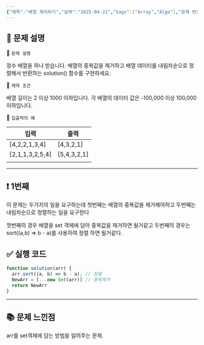 ```yaml
---
{"제목":"배열 제어하기","날짜":"2025-04-21","tags":["Array","Algo"],"문제 번호":"2","출제":"저자 출제","dg-publish":true,"permalink":"/공부/Algo/코딩 테스트 합격자 되기/배열/배열 제어하기/","dgPassFrontmatter":true}
---
```


## 📔 문제 설명

📓 `문제 설명`

정수 배열을 하나 받습니다. 배열의 중복값을 제거하고 배열 데이터를 내림차순으로 정렬해서 반환하는 solution() 함수를 구현하세요. 

📓 `제약 조건`

배열 길이는 2 이상 1000 이하입니다.
각 배열의 데이터 값은 -100,000 이상 100,000 이하입니다.

📓 `입출력의 예`

| 입력              | 출력          |
| --------------- | ----------- |
| [4,2,2,1,3,4]   | [4,3,2,1]   |
| [2,1,1,3,2,5,4] | [5,4,3,2,1] |
|                 |             |


---
## ❗ 1번째

이 문제는 두가지의 일을 요구하는데 첫번째는 배열의 중복값을 제거해야하고 두번째는 내림차순으로 정렬하는 일을 요구한다

첫번째의 경우 배열을 set 객체에 담아 중복값을 제거하면 될거같고
두번째의 경우는 sort((a,b) => b - a)를 사용하여 정렬 하면 될거같다.
<br>
## ✅ 실행 코드
```js
function solution(arr) {
  arr.sort((a, b) => b - a); // 정렬
  NewArr = [...new Set(arr)] // 중복제거
  return NewArr
}
```
---
## 📚 문제 느낀점

arr를 set객체에 담는 방법을 알려주는 문제.
